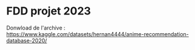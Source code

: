 # FDD projet 2023

Donwload de l'archive : https://www.kaggle.com/datasets/hernan4444/anime-recommendation-database-2020/
